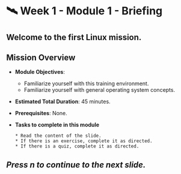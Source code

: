 # 🛰️ Week 1 - Module 1 - Briefing

## Welcome to the first Linux mission.

## Mission Overview
  - **Module Objectives**: 
    - Familiarize yourself with this training environment.
    - Familiarize yourself with general operating system concepts.
  - **Estimated Total Duration**: 45 minutes.
  - **Prerequisites**: None.

  - **Tasks to complete in this module** 

        * Read the content of the slide.
        * If there is an exercise, complete it as directed.
        * If there is a quiz, complete it as directed.

*Press n to continue to the next slide.*
---


